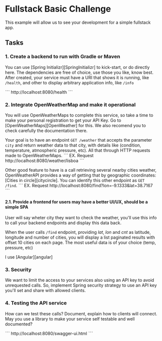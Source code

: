 # Fullstack Basic Challenge

This example will allow us to see your development for a simple fullstack app.

## Tasks

### 1. Create a backend to run with Gradle or Maven

You can use [Spring Initializr][SpringInitializr] to kick-start, or do directly here. The dependencies are free of choice, use those you like, know best.
After created, your service must have a URI that shows it is running, like `/health`, and other to display arbitrary application info, like `/info`

ˋˋˋ
http://localhost:8080/health
ˋˋˋ

### 2. Integrate OpenWeatherMap and make it operational

You will use OpenWeatherMaps to complete this service, so take a time to make your personal registration to get your API Key.
Go to [OpenWeatherMaps][OpenWeather] for this. We also recomend you to check carefully the documentation there.

Your goal is to have an endpoint `GET /weather` that accepts the parameter `city` and return weather data to that city, with details like (condition, temperature, atmospheric pressure, etc). All that through HTTP requests made to OpenWeatherMaps.
ˋˋˋ
EX. Request http://localhost:8080/weather/lisboa
ˋˋˋ

Other good feature to have is a call retrieving several nearby cities weather, OpenWeatherAPI provides a way of getting that by geographic coordinates: [Cities in circle][citycircle]. You can identify this other endpoint as `GET /find`.
ˋˋˋ
EX. Request http://localhost:8080/find?lon=-9.1333&lat=38.7167
ˋˋˋ

#### 2.1. Provide a frontend for users may have a better UI/UX, should be a simple SPA

User will say wheter city they want to check the weather, you'll use this info to call your backend endpoints and display this data back.

When the user calls `/find` endpoint, providing *lat*, *lon* and *cnt* as latitude, longitude and number of cities, you will display a list paginated results with offset 10 cities on each page. The most useful data is of your choice (temp, pressure, etc)

I use [Angular][angular]


### 3. Security

We want to limit the access to your services also using an API key to avoid unrequested calls.
So, implement Spring security strategy to use an API key you'll set and share with allowed clients.

### 4. Testing the API service

How can we test these calls?
Document, explain how to clients will connect. May you use a library to make your service self testable and well documented?

ˋˋˋ
http://localhost:8080/swagger-ui.html
ˋˋˋ

